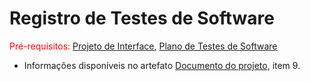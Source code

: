 # Registro de Testes de Software

<span style="color:red">Pré-requisitos: <a href="3-Projeto de Interface.md"> Projeto de Interface</a></span>, <a href="8-Plano de Testes de Software.md"> Plano de Testes de Software</a>

- Informações disponíveis no artefato [Documento do projeto](https://sgapucminasbr-my.sharepoint.com/:w:/g/personal/986815_sga_pucminas_br/ETKa-_myizVGhHgUt-c65HkBmNhxIgfGp_nE1XwI1XPkCQ?e=4QsA5B), item 9.
